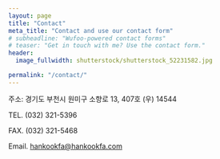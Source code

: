 ```yaml
---
layout: page
title: "Contact"
meta_title: "Contact and use our contact form"
# subheadline: "Wufoo-powered contact forms"
# teaser: "Get in touch with me? Use the contact form."
header:
  image_fullwidth: shutterstock/shutterstock_52231582.jpg

permalink: "/contact/"
---
```

주소: 경기도 부천시 원미구 소향로 13, 407호 (우) 14544

TEL. (032) 321-5396

FAX. (032) 321-5468

Email. hankookfa@hankookfa.com
